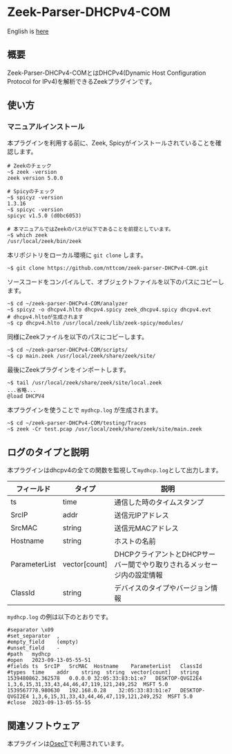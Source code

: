 # Zeek-Parser-DHCPv4-COM

English is [here](https://github.com/nttcom/zeek-parser-MYDHCP/blob/main/README_en.md)

## 概要

Zeek-Parser-DHCPv4-COMとはDHCPv4(Dynamic Host Configuration Protocol for IPv4)を解析できるZeekプラグインです。

## 使い方

### マニュアルインストール

本プラグインを利用する前に、Zeek, Spicyがインストールされていることを確認します。
```
# Zeekのチェック
~$ zeek -version
zeek version 5.0.0

# Spicyのチェック
~$ spicyz -version
1.3.16
~$ spicyc -version
spicyc v1.5.0 (d0bc6053)

# 本マニュアルではZeekのパスが以下であることを前提としています。
~$ which zeek
/usr/local/zeek/bin/zeek
```

本リポジトリをローカル環境に `git clone` します。
```
~$ git clone https://github.com/nttcom/zeek-parser-DHCPv4-COM.git
```

ソースコードをコンパイルして、オブジェクトファイルを以下のパスにコピーします。
```
~$ cd ~/zeek-parser-DHCPv4-COM/analyzer
~$ spicyz -o dhcpv4.hlto dhcpv4.spicy zeek_dhcpv4.spicy dhcpv4.evt
# dhcpv4.hltoが生成されます
~$ cp dhcpv4.hlto /usr/local/zeek/lib/zeek-spicy/modules/
```

同様にZeekファイルを以下のパスにコピーします。
```
~$ cd ~/zeek-parser-DHCPv4-COM/scripts/
~$ cp main.zeek /usr/local/zeek/share/zeek/site/
```

最後にZeekプラグインをインポートします。
```
~$ tail /usr/local/zeek/share/zeek/site/local.zeek
...省略...
@load DHCPV4
```

本プラグインを使うことで `mydhcp.log` が生成されます。
```
~$ cd ~/zeek-parser-DHCPv4-COM/testing/Traces
~$ zeek -Cr test.pcap /usr/local/zeek/share/zeek/site/main.zeek
```

## ログのタイプと説明
本プラグインはdhcpv4の全ての関数を監視して`mydhcp.log`として出力します。

| フィールド | タイプ | 説明 |
| --- | --- | --- |
| ts | time | 通信した時のタイムスタンプ |
| SrcIP | addr | 送信元IPアドレス  |
| SrcMAC | string | 送信元MACアドレス |
| Hostname | string | ホストの名前 |
| ParameterList | vector[count] | DHCPクライアントとDHCPサーバー間でやり取りされるメッセージ内の設定情報 |
| ClassId | string | デバイスのタイプやバージョン情報 |


`mydhcp.log` の例は以下のとおりです。
```
#separator \x09
#set_separator	,
#empty_field	(empty)
#unset_field	-
#path	mydhcp
#open	2023-09-13-05-55-51
#fields	ts	SrcIP	SrcMAC	Hostname	ParameterList	ClassId
#types	time	addr	string	string	vector[count]	string
1539480862.362578	0.0.0.0	32:05:33:83:b1:e7	DESKTOP-QVGI2E4	1,3,6,15,31,33,43,44,46,47,119,121,249,252	MSFT 5.0
1539567778.980630	192.168.0.28	32:05:33:83:b1:e7	DESKTOP-QVGI2E4	1,3,6,15,31,33,43,44,46,47,119,121,249,252	MSFT 5.0
#close	2023-09-13-05-55-55
```

## 関連ソフトウェア

本プラグインは[OsecT](https://github.com/nttcom/OsecT)で利用されています。

